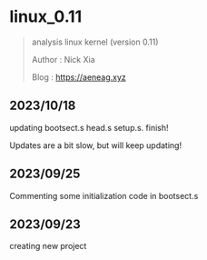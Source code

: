 # linux_0.11
> analysis linux kernel (version 0.11)
>
> Author : Nick Xia
>
> Blog    : https://aeneag.xyz  

## 2023/10/18

updating bootsect.s head.s setup.s. finish!

Updates are a bit slow, but will keep updating!

## 2023/09/25

Commenting some initialization code in bootsect.s

## 2023/09/23

creating new project 
